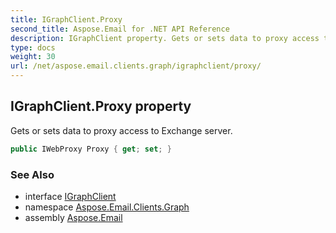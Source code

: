```yaml
---
title: IGraphClient.Proxy
second_title: Aspose.Email for .NET API Reference
description: IGraphClient property. Gets or sets data to proxy access to Exchange server
type: docs
weight: 30
url: /net/aspose.email.clients.graph/igraphclient/proxy/
---
```

## IGraphClient.Proxy property

Gets or sets data to proxy access to Exchange server.

```csharp
public IWebProxy Proxy { get; set; }
```

### See Also

* interface [IGraphClient](../)
* namespace [Aspose.Email.Clients.Graph](../../igraphclient/)
* assembly [Aspose.Email](../../../)


